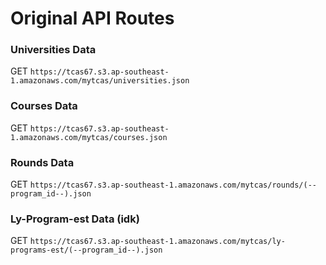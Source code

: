 <h1>Original API Routes</h1>

<h3>Universities Data</h3>
<p>GET <code>https://tcas67.s3.ap-southeast-1.amazonaws.com/mytcas/universities.json</code></p>

<h3>Courses Data</h3>
<p>GET <code>https://tcas67.s3.ap-southeast-1.amazonaws.com/mytcas/courses.json</code></p>

<h3>Rounds Data</h3>
<p>GET <code>https://tcas67.s3.ap-southeast-1.amazonaws.com/mytcas/rounds/(--program_id--).json</code></p>

<h3>Ly-Program-est Data (idk)</h3>
<p>GET <code>https://tcas67.s3.ap-southeast-1.amazonaws.com/mytcas/ly-programs-est/(--program_id--).json</code></p>